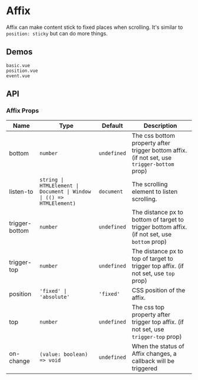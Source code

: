 # Affix

Affix can make content stick to fixed places when scrolling. It's similar to `position: sticky` but can do more things.

## Demos

```demo
basic.vue
position.vue
event.vue
```

## API

### Affix Props

| Name | Type | Default | Description |
| --- | --- | --- | --- |
| bottom | `number` | `undefined` | The css bottom property after trigger bottom affix. (if not set, use `trigger-bottom` prop) |
| listen-to | `string \| HTMLElement \| Document \| Window \| (() => HTMLElement)` | `document` | The scrolling element to listen scrolling. |
| trigger-bottom | `number` | `undefined` | The distance px to bottom of target to trigger bottom affix. (if not set, use `bottom` prop) |
| trigger-top | `number` | `undefined` | The distance px to top of target to trigger top affix. (if not set, use `top` prop) |
| position | `'fixed' \| 'absolute'` | `'fixed'` | CSS position of the affix. |
| top | `number` | `undefined` | The css top property after trigger top affix. (if not set, use `trigger-top` prop) |
| on-change | `(value: boolean) => void` | `undefined` | When the status of Affix changes, a callback will be triggered |
